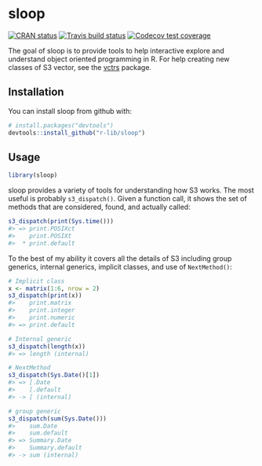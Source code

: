 
<!-- README.md is generated from README.Rmd. Please edit that file -->

# sloop

[![CRAN
status](https://www.r-pkg.org/badges/version/sloop)](https://cran.r-project.org/package=sloop)
[![Travis build
status](https://travis-ci.org/r-lib/sloop.svg?branch=master)](https://travis-ci.org/r-lib/sloop)
[![Codecov test
coverage](https://codecov.io/gh/r-lib/sloop/branch/master/graph/badge.svg)](https://codecov.io/github/r-lib/sloop?branch=master)

The goal of sloop is to provide tools to help interactive explore and
understand object oriented programming in R. For help creating new
classes of S3 vector, see the [vctrs](https://vctrs.r-lib.org) package.

## Installation

You can install sloop from github with:

``` r
# install.packages("devtools")
devtools::install_github("r-lib/sloop")
```

## Usage

``` r
library(sloop)
```

sloop provides a variety of tools for understanding how S3 works. The
most useful is probably `s3_dispatch()`. Given a function call, it shows
the set of methods that are considered, found, and actually called:

``` r
s3_dispatch(print(Sys.time()))
#> => print.POSIXct
#>    print.POSIXt
#>  * print.default
```

To the best of my ability it covers all the details of S3 including
group generics, internal generics, implicit classes, and use of
`NextMethod()`:

``` r
# Implicit class
x <- matrix(1:6, nrow = 2)
s3_dispatch(print(x))
#>    print.matrix
#>    print.integer
#>    print.numeric
#> => print.default

# Internal generic 
s3_dispatch(length(x))
#> => length (internal)

# NextMethod
s3_dispatch(Sys.Date()[1])
#> => [.Date
#>    [.default
#> -> [ (internal)

# group generic
s3_dispatch(sum(Sys.Date()))
#>    sum.Date
#>    sum.default
#> => Summary.Date
#>    Summary.default
#> -> sum (internal)
```
